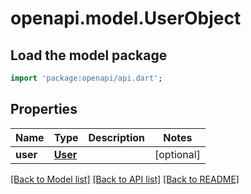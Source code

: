 # openapi.model.UserObject

## Load the model package
```dart
import 'package:openapi/api.dart';
```

## Properties
Name | Type | Description | Notes
------------ | ------------- | ------------- | -------------
**user** | [**User**](User.md) |  | [optional] 

[[Back to Model list]](../README.md#documentation-for-models) [[Back to API list]](../README.md#documentation-for-api-endpoints) [[Back to README]](../README.md)


